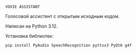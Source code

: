 ```VOXIE ASSISTANT```

Голосовой ассистент с открытым исходным кодом.

Написан на Python 3.12.

Установка библиотек:
```
pip install PyAudio SpeechRecognition pyttsx3 PyQt6 g4f
```
